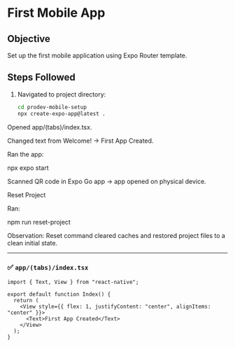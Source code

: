 # First Mobile App

## Objective
Set up the first mobile application using Expo Router template.

## Steps Followed
1. Navigated to project directory:
   ```bash
   cd prodev-mobile-setup
   npx create-expo-app@latest .
Opened app/(tabs)/index.tsx.

Changed text from Welcome! → First App Created.

Ran the app:

npx expo start


Scanned QR code in Expo Go app → app opened on physical device.

Reset Project

Ran:

npm run reset-project


Observation: Reset command cleared caches and restored project files to a clean initial state.


---

### ✅ `app/(tabs)/index.tsx`
```tsx
import { Text, View } from "react-native";

export default function Index() {
  return (
    <View style={{ flex: 1, justifyContent: "center", alignItems: "center" }}>
      <Text>First App Created</Text>
    </View>
  );
}
